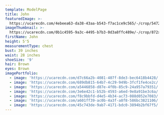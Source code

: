 ```yaml
---
template: ModelPage
title: John
featuredImage: >-
  https://ucarecdn.com/4ebeea63-da38-43aa-b543-f7ac1ce9c565/-/crop/5472x2429/0,0/-/preview/
imageThumbnail: >-
  https://ucarecdn.com/0b1c4595-9a3c-4495-b7b3-0d3a8ffc489e/-/crop/872x1030/891,0/-/preview/
firstName: John
height: 5'5
measurementType: chest
bust: 39 inches
waist: 28 inches
shoeSize: '9'
hair: Brown
eyes: Brown
imagePortfolio:
  - image: 'https://ucarecdn.com/d7c66a2b-4081-407f-8de3-bec6418b4428/'
  - image: 'https://ucarecdn.com/689db815-64b7-4c29-949b-3fcf1fe4ce2c/'
  - image: 'https://ucarecdn.com/a5446858-d87e-4f0b-85c9-24a957a79351/'
  - image: 'https://ucarecdn.com/3e6e42c1-b52b-4593-a6ed-9e8a91be3c6a/'
  - image: 'https://ucarecdn.com/f8c9bbfd-d4e5-4b34-ac73-088d052e7083/'
  - image: 'https://ucarecdn.com/a601ff39-ac0b-4a3f-a8f8-586bc3821106/'
  - image: 'https://ucarecdn.com/45c743de-9ab7-4171-bdc0-3894b2bf67f5/'
---
```


